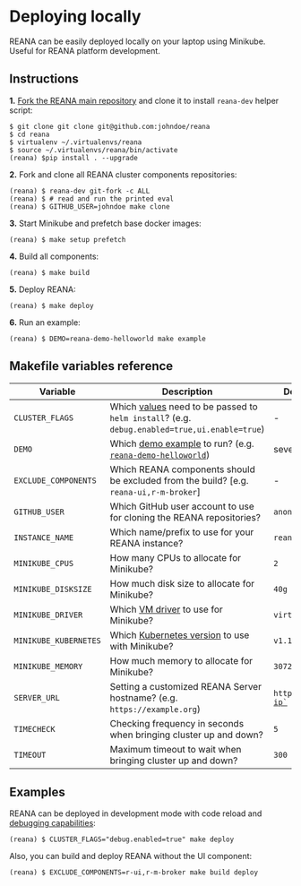 # Deploying locally

REANA can be easily deployed locally on your laptop using Minikube.  Useful for REANA platform development.

## Instructions

**1.** [Fork the REANA main repository](https://github.com/reanahub/reana/fork) and clone it to install `reana-dev` helper script:

```console
$ git clone git clone git@github.com:johndoe/reana
$ cd reana
$ virtualenv ~/.virtualenvs/reana
$ source ~/.virtualenvs/reana/bin/activate
(reana) $pip install . --upgrade
```

**2.** Fork and clone all REANA cluster components repositories:

```console
(reana) $ reana-dev git-fork -c ALL
(reana) $ # read and run the printed eval
(reana) $ GITHUB_USER=johndoe make clone
```

**3.** Start Minikube and prefetch base docker images:

```console
(reana) $ make setup prefetch
```

**4.** Build all components:

```console
(reana) $ make build
```

**5.** Deploy REANA:

```console
(reana) $ make deploy
```

**6.** Run an example:

```console
(reana) $ DEMO=reana-demo-helloworld make example
```

## Makefile variables reference

| Variable              | Description                                                                                         | Default value  |
|-----------------------|-----------------------------------------------------------------------------------------------------|----------------|
| `CLUSTER_FLAGS`       | Which [values](https://github.com/reanahub/reana/blob/master/helm/reana/README.md) need to be passed to `helm install`? (e.g. `debug.enabled=true,ui.enable=true`) | - |
| `DEMO`                | Which [demo example](https://github.com/reanahub?q=reana-demo) to run? (e.g. [`reana-demo-helloworld`](https://github.com/reanahub/reana-demo-helloworld)) | several |
| `EXCLUDE_COMPONENTS`  | Which REANA components should be excluded from the build? [e.g. `reana-ui,r-m-broker`]                | -              |
| `GITHUB_USER`         | Which GitHub user account to use for cloning the REANA repositories?                               | `anonymous`    |
| `INSTANCE_NAME`       | Which name/prefix to use for your REANA instance?                                                   | `reana`        |
| `MINIKUBE_CPUS`       | How many CPUs to allocate for Minikube?                                                             | `2`            |
| `MINIKUBE_DISKSIZE`   | How much disk size to allocate for Minikube?                                                        | `40g`          |
| `MINIKUBE_DRIVER`     | Which [VM driver](https://minikube.sigs.k8s.io/docs/reference/drivers/) to use for Minikube?        | `virtualbox`   |
| `MINIKUBE_KUBERNETES` | Which [Kubernetes version](https://github.com/kubernetes/kubernetes/releases) to use with Minikube? | `v1.16.3`      |
| `MINIKUBE_MEMORY`     | How much memory to allocate for Minikube?                                                           | `3072`         |
| `SERVER_URL`          | Setting a customized REANA Server hostname? (e.g. `https://example.org`)                            | `https://`[`` `minikube ip` ``](https://minikube.sigs.k8s.io/docs/reference/commands/ip/) |
| `TIMECHECK`           | Checking frequency in seconds when bringing cluster up and down?                                    | `5`            |
| `TIMEOUT`             | Maximum timeout to wait when bringing cluster up and down?                                          | `300`          |

## Examples

REANA can be deployed in development mode with code reload and [debugging capabilities](../debugging):

```console
(reana) $ CLUSTER_FLAGS="debug.enabled=true" make deploy
```

Also, you can build and deploy REANA without the UI component:

```console
(reana) $ EXCLUDE_COMPONENTS=r-ui,r-m-broker make build deploy
```
